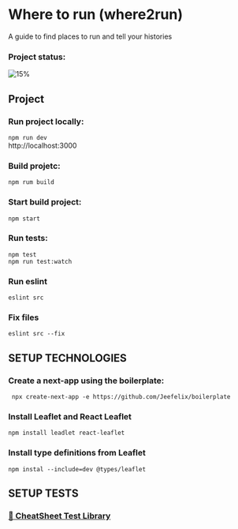 # Where to run (where2run)
<p>A guide to find places to run and tell your histories</p>

### Project status:
![15%](https://progress-bar.dev/10)

## Project

### Run project locally:
`npm run dev`<br/>
http://localhost:3000

### Build projetc:
`npm rum build`

### Start build project:
`npm start`

### Run tests:
`npm test`<br/>
`npm run test:watch`

### Run eslint
`eslint src`

### Fix files
`eslint src --fix`

## SETUP TECHNOLOGIES

### Create a next-app using the boilerplate:
` npx create-next-app -e https://github.com/Jeefelix/boilerplate`

### Install Leaflet and React Leaflet
`npm install leadlet react-leaflet`

### Install type definitions from Leaflet
`npm instal --include=dev @types/leaflet`

## SETUP TESTS

<a href= "https://github.com/testing-library/react-testing-library/blob/main/other/cheat-sheet.pdf"><h3>🐐 CheatSheet Test Library</h3></a>

